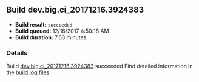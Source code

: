 ## Build dev.big.ci_20171216.3924383
- **Build result:** `succeeded`
- **Build queued:** 12/16/2017 4:50:18 AM
- **Build duration:** 7.63 minutes
### Details
Build [dev.big.ci_20171216.3924383](https://winappstudio.visualstudio.com/web/build.aspx?pcguid=a4ef43be-68ce-4195-a619-079b4d9834c2&builduri=vstfs%3a%2f%2f%2fBuild%2fBuild%2f24383) succeeded
Find detailed information in the [build log files](https://uwpctdiags.blob.core.windows.net/buildlogs/dev.big.ci_20171216.3924383_logs.zip)
